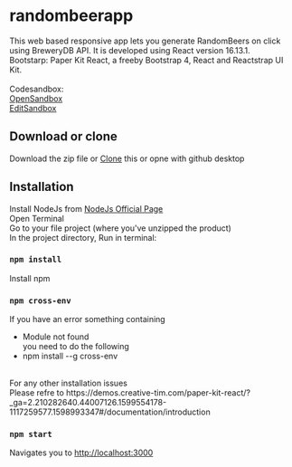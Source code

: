 # randombeerapp
This web based responsive app lets you generate RandomBeers on click using BreweryDB API. It is developed using React version 16.13.1. 
<br>
Bootstarp: Paper Kit React, a freeby Bootstrap 4, React and Reactstrap UI Kit.
<br><br>
Codesandbox:
<br>
[OpenSandbox](https://e2048.sse.codesandbox.io/) 
<br>
[EditSandbox](https://codesandbox.io/s/currying-snow-e2048)


## Download or clone
Download the zip file or [Clone](https://github.com/thekuldeepjoshi/randombeerapp.git) this or opne with github desktop


## Installation
Install NodeJs from [NodeJs Official Page](https://nodejs.org/en/)
<br>
Open Terminal
<br>
Go to your file project (where you've unzipped the product)
<br>
In the project directory, Run in terminal:

### `npm install`

Install npm

### `npm cross-env`
If you have an error something containing
* Module not found <br> you need to do the following
* npm install --g cross-env

<br>
For any other installation issues <br>
Please refre to https://demos.creative-tim.com/paper-kit-react/?_ga=2.210282640.44007126.1599554178-1117259577.1598993347#/documentation/introduction

### `npm start`
Navigates you to [http://localhost:3000](http://localhost:3000)




